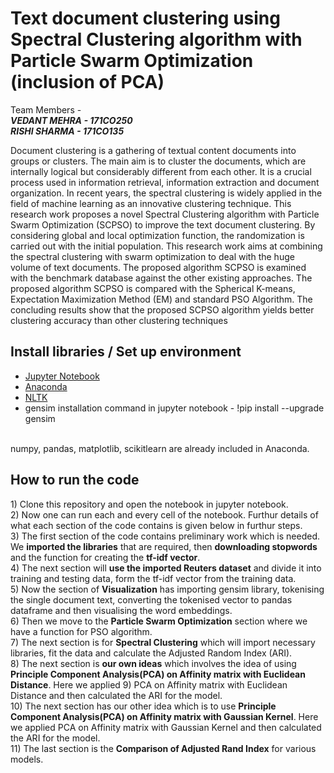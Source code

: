 # Text document clustering using Spectral Clustering algorithm with Particle Swarm Optimization (inclusion of PCA)

Team Members - <br>
__*VEDANT MEHRA - 171CO250 <br>
RISHI SHARMA - 171CO135*__

Document clustering is a gathering of textual content documents into groups or clusters. The main aim is to cluster the documents, which are internally logical but considerably different from each other. It is a crucial process used in information retrieval, information extraction and document organization. In recent years, the spectral clustering is widely applied in the field of machine learning as an innovative clustering technique. This research work proposes a novel Spectral Clustering algorithm with Particle Swarm Optimization (SCPSO) to improve the text document clustering. By considering global and local optimization function, the randomization is carried out with the initial population. This research work aims at combining the spectral clustering with swarm optimization to deal with the huge volume of text documents. The proposed algorithm SCPSO is examined with the benchmark database against the other existing approaches. The proposed algorithm SCPSO is compared with the Spherical K-means, Expectation Maximization Method (EM) and standard PSO Algorithm. The concluding results show that the proposed SCPSO algorithm yields better clustering accuracy than other clustering techniques

## Install libraries / Set up environment
  - [Jupyter Notebook](https://jupyter.org/install)
  - [Anaconda](https://docs.anaconda.com/anaconda/install/)
  - [NLTK](https://www.nltk.org/install.html/)
  - gensim installation command in jupyter notebook - !pip install --upgrade gensim
<br>
numpy, pandas, matplotlib, scikitlearn are already included in Anaconda. <br>

<h2>How to run the code</h2>
1) Clone this repository and open the notebook in jupyter notebook.<br>
2) Now one can run each and every cell of the notebook. Furthur details of what each section of the code contains is given below in furthur steps.<br>
3) The first section of the code contains preliminary work which is needed. We <b>imported the libraries</b> that are required, then <b>downloading stopwords</b> and the function for creating the <b>tf-idf vector</b>.<br>
4) The next section will <b>use the imported Reuters dataset</b> and divide it into training and testing data, form the tf-idf vector from the training data. <br>
5) Now the section of <b>Visualization</b> has importing gensim library, tokenising the single document text, converting the tokenised vector to pandas dataframe and then visualising the word embeddings.<br>
6) Then we move to the <b>Particle Swarm Optimization</b> section where we have a function for PSO algorithm.<br>
7) The next section is for <b>Spectral Clustering</b> which will import necessary libraries, fit the data and calculate the Adjusted Random Index (ARI).<br>
8) The next section is <b>our own ideas</b> which involves the idea of using <b>Principle Component Analysis(PCA) on Affinity matrix with Euclidean Distance</b>. Here we applied 9) PCA on Affinity matrix with Euclidean Distance and then calculated the ARI for the model.<br>
10) The next section has our other idea which is to use <b>Principle Component Analysis(PCA) on Affinity matrix with Gaussian Kernel</b>. Here we applied PCA on Affinity matrix with Gaussian Kernel and then calculated the ARI for the model.<br>
11) The last section is the <b>Comparison of Adjusted Rand Index</b> for various models. 
